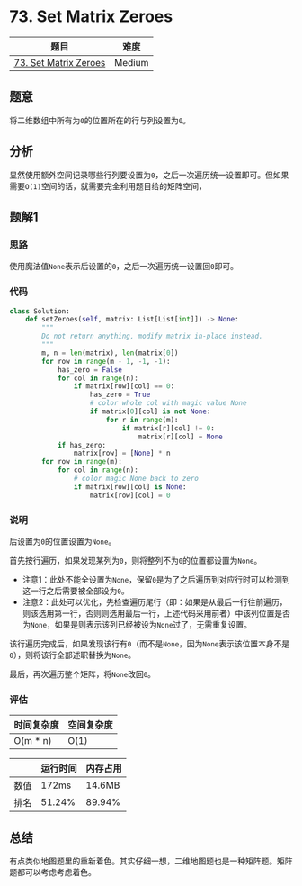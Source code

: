 # 73. Set Matrix Zeroes

| 题目 | 难度 |
| ---- | ---- |
| [73. Set Matrix Zeroes](https://leetcode.com/problems/set-matrix-zeroes/) | Medium |

## 题意

将二维数组中所有为`0`的位置所在的行与列设置为`0`。

## 分析

显然使用额外空间记录哪些行列要设置为`0`，之后一次遍历统一设置即可。但如果需要`O(1)`空间的话，就需要完全利用题目给的矩阵空间，

## 题解1

### 思路

使用魔法值`None`表示后设置的`0`，之后一次遍历统一设置回`0`即可。

### 代码

```python
class Solution:
    def setZeroes(self, matrix: List[List[int]]) -> None:
        """
        Do not return anything, modify matrix in-place instead.
        """
        m, n = len(matrix), len(matrix[0])
        for row in range(m - 1, -1, -1):
            has_zero = False
            for col in range(n):
                if matrix[row][col] == 0:
                    has_zero = True
                    # color whole col with magic value None
                    if matrix[0][col] is not None:
                        for r in range(m):
                            if matrix[r][col] != 0:
                                matrix[r][col] = None
            if has_zero:
                matrix[row] = [None] * n
        for row in range(m):
            for col in range(n):
                # color magic None back to zero
                if matrix[row][col] is None:
                    matrix[row][col] = 0
```

### 说明

后设置为`0`的位置设置为`None`。

首先按行遍历，如果发现某列为`0`，则将整列不为`0`的位置都设置为`None`。
- 注意1：此处不能全设置为`None`，保留`0`是为了之后遍历到对应行时可以检测到这一行之后需要被全部设为`0`。
- 注意2：此处可以优化，先检查遍历尾行（即：如果是从最后一行往前遍历，则该选用第一行，否则则选用最后一行，上述代码采用前者）中该列位置是否为`None`，如果是则表示该列已经被设为`None`过了，无需重复设置。

该行遍历完成后，如果发现该行有`0`（而不是`None`，因为`None`表示该位置本身不是`0`），则将该行全部述职替换为`None`。

最后，再次遍历整个矩阵，将`None`改回`0`。

### 评估

| 时间复杂度 | 空间复杂度 |
| ---- | ---- |
| O(m * n) | O(1) |

| | 运行时间 | 内存占用 |
| ---- | ---- | ---- |
| 数值 | 172ms | 14.6MB |
| 排名 | 51.24% | 89.94% |

## 总结

有点类似地图题里的重新着色。其实仔细一想，二维地图题也是一种矩阵题。矩阵题都可以考虑考虑着色。
